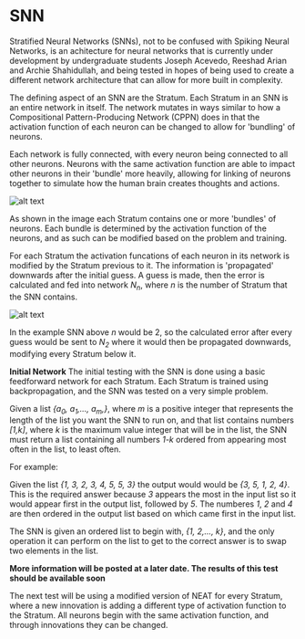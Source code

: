# SNN

Stratified Neural Networks (SNNs), not to be confused with Spiking Neural Networks, is an achitecture for neural networks that is currently under development by undergraduate students Joseph Acevedo, Reeshad Arian and Archie Shahidullah, and being tested in hopes of being used to create a different network architecture that can allow for more built in complexity.

The defining aspect of an SNN are the Stratum. Each Stratum in an SNN is an entire network in itself. The network mutates in ways similar to how a Compositional Pattern-Producing Network (CPPN) does in that the activation function of each neuron can be changed to allow for 'bundling' of neurons.

Each network is fully connected, with every neuron being connected to all other neurons. Neurons with the same activation function are able to impact other neurons in their 'bundle' more heavily, allowing for linking of neurons together to simulate how the human brain creates thoughts and actions.

![alt text](http://i67.tinypic.com/2exo7sp.png)

As shown in the image each Stratum contains one or more 'bundles' of neurons. Each bundle is determined by the activation function of the neurons, and as such can be modified based on the problem and training.

For each Stratum the activation funcations of each neuron in its network is modified by the Stratum previous to it. The information is 'propagated' downwards after the initial guess. A guess is made, then the error is calculated and fed into network *N<sub>n</sub>*, where *n* is the number of Stratum that the SNN contains.

![alt text](http://i68.tinypic.com/epkpvp.png)

In the example SNN above *n* would be 2, so the calculated error after every guess would be sent to *N<sub>2</sub>* where it would then be propagated downwards, modifying every Stratum below it.

**Initial Network**
The initial testing with the SNN is done using a basic feedforward network for each Stratum. Each Stratum is trained using backpropagation, and the SNN was tested on a very simple problem.

Given a list *{a<sub>0</sub>, a<sub>1</sub>,..., a<sub>m</sub>,}*, where *m* is a positive integer that represents the length of the list you want the SNN to run on, and that list contains numbers *[1,k]*, where *k* is the maximum value integer that will be in the list, the SNN must return a list containing all numbers *1-k* ordered from appearing most often in the list, to least often.

For example:

Given the list *{1, 3, 2, 3, 4, 5, 5, 3}* the output would would be *{3, 5, 1, 2, 4}*. This is the required answer because *3* appears the most in the input list so it would appear first in the output list, followed by *5*. The numberes *1*, *2* and *4* are then ordered in the output list based on which came first in the input list.

The SNN is given an ordered list to begin with, *{1, 2,..., k}*, and the only operation it can perform on the list to get to the correct answer is to swap two elements in the list.

**More information will be posted at a later date. The results of this test should be available soon**

The next test will be using a modified version of NEAT for every Stratum, where a new innovation is adding a different type of activation function to the Stratum. All neurons begin with the same activation function, and through innovations they can be changed.
